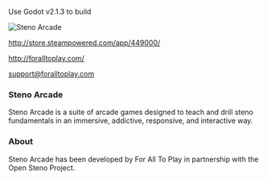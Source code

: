 Use Godot v2.1.3 to build


![Steno Arcade](/icon.png)

http://store.steampowered.com/app/449000/

http://foralltoplay.com/

support@foralltoplay.com

### Steno Arcade

Steno Arcade is a suite of arcade games designed to teach and drill steno fundamentals in an immersive, addictive, responsive, and interactive way.

### About

Steno Arcade has been developed by For All To Play in partnership with the Open Steno Project.